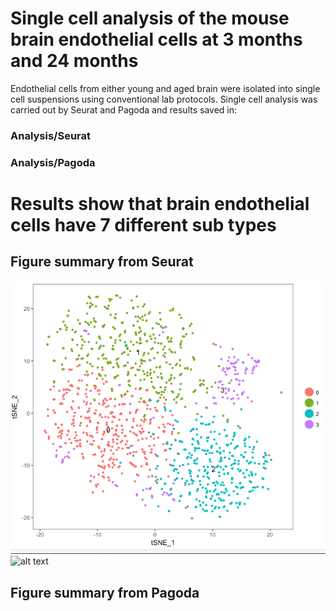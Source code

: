 # Single cell analysis of the mouse brain endothelial cells at 3 months and 24 months

Endothelial cells from either young and aged brain were isolated into single cell suspensions using conventional lab protocols. Single cell analysis was carried out by Seurat and Pagoda and results saved in:

### Analysis/Seurat
### Analysis/Pagoda


# Results show that brain endothelial cells have 7 different sub types
## Figure summary from Seurat

![](https://github.com/Emechebe/EndothelialCellTranscriptomeAnalysis/blob/master/SingleCellAnalysis/Brain/Analysis/Seurat/Cluster0_4_Analysis/tsne.png?raw=true)
![alt text](https://github.com/Emechebe/EndothelialCellTranscriptomeAnalysis/tree/master/SingleCellAnalysis/Brain/Analysis/Seurat/Seurat_Results_Old/TsnePlot_ClusterMarkers/tsneClusters.png)
## Figure summary from Pagoda



